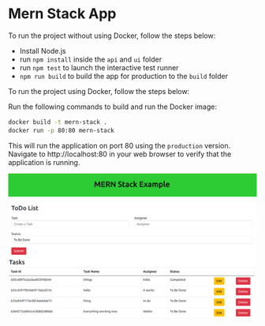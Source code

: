 # Mern Stack App

To run the project without using Docker, follow the steps below:
- Install Node.js
- run `npm install` inside the `api` and `ui` folder
- run `npm test` to launch the interactive test runner
- `npm run build` to build the app for production to the `build` folder

To run the project using Docker, follow the steps below:

Run the following commands to build and run the Docker image:

```bash
docker build -t mern-stack .
docker run -p 80:80 mern-stack
```

This will run the application on port 80 using the `production` version. Navigate to http://localhost:80 in your web browser to verify that the application is running.

![Mern Stack App](../images/mern-stack.png)
